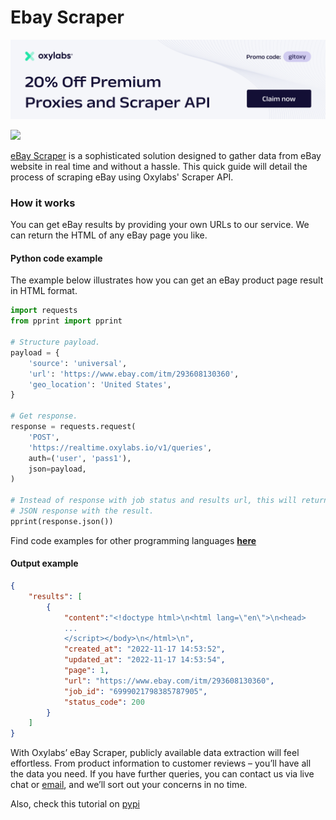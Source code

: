 # Ebay Scraper

[![Oxylabs promo code](https://raw.githubusercontent.com/oxylabs/product-integrations/refs/heads/master/Affiliate-Universal-1090x275.png)](https://oxylabs.go2cloud.org/aff_c?offer_id=7&aff_id=877&url_id=112)


[![](https://dcbadge.vercel.app/api/server/eWsVUJrnG5)](https://discord.gg/GbxmdGhZjq)

[eBay Scraper](https://oxy.yt/Qapz) is a sophisticated solution designed to gather data from eBay website in real time and without a hassle. This quick guide will detail the process of scraping eBay using Oxylabs' Scraper API.

### How it works

You can get eBay results by providing your own URLs to our service. We can return the HTML of any eBay page you like.

#### Python code example

The example below illustrates how you can get an eBay product page result in HTML format.

```python
import requests
from pprint import pprint

# Structure payload.
payload = {
    'source': 'universal',
    'url': 'https://www.ebay.com/itm/293608130360',
    'geo_location': 'United States',
}

# Get response.
response = requests.request(
    'POST',
    'https://realtime.oxylabs.io/v1/queries',
    auth=('user', 'pass1'),
    json=payload,
)

# Instead of response with job status and results url, this will return the
# JSON response with the result.
pprint(response.json())
```

Find code examples for other programming languages [**here**](https://github.com/oxylabs/ebay-scraper/tree/main/code%20examples)

#### Output example

```json
{
    "results": [
        {
            "content":"<!doctype html>\n<html lang=\"en\">\n<head>
            ...
            </script></body>\n</html>\n",
            "created_at": "2022-11-17 14:53:52",
            "updated_at": "2022-11-17 14:53:54",
            "page": 1,
            "url": "https://www.ebay.com/itm/293608130360",
            "job_id": "6999021798385787905",
            "status_code": 200
        }
    ]
}
```

With Oxylabs’ eBay Scraper, publicly available data extraction will feel effortless. From product information to customer reviews – you’ll have all the data you need. If you have further queries, you can contact us via live chat or [email](mailto:support@oxylabs.io), and we’ll sort out your concerns in no time.

Also, check this tutorial on [pypi](https://pypi.org/project/Ebay-scraper-api/)
